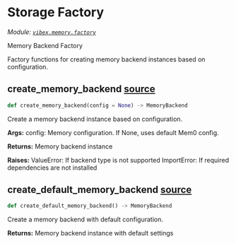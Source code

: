 # Storage Factory

_Module: [`vibex.memory.factory`](https://github.com/dustland/vibex/blob/main/src/vibex/memory/factory.py)_

Memory Backend Factory

Factory functions for creating memory backend instances based on configuration.

## create_memory_backend <a href="https://github.com/dustland/vibex/blob/main/src/vibex/memory/factory.py#L16" class="source-link" title="View source code">source</a>

```python
def create_memory_backend(config = None) -> MemoryBackend
```

Create a memory backend instance based on configuration.

**Args:**
config: Memory configuration. If None, uses default Mem0 config.

**Returns:**
Memory backend instance

**Raises:**
ValueError: If backend type is not supported
ImportError: If required dependencies are not installed

## create_default_memory_backend <a href="https://github.com/dustland/vibex/blob/main/src/vibex/memory/factory.py#L51" class="source-link" title="View source code">source</a>

```python
def create_default_memory_backend() -> MemoryBackend
```

Create a memory backend with default configuration.

**Returns:**
Memory backend instance with default settings
